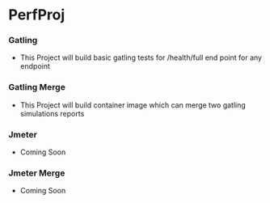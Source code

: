 # PerfProj

### Gatling
* This Project will build basic gatling tests for /health/full end point for any endpoint
### Gatling Merge
* This Project will build container image which can merge two gatling simulations reports
### Jmeter
* Coming Soon
### Jmeter Merge
* Coming Soon
